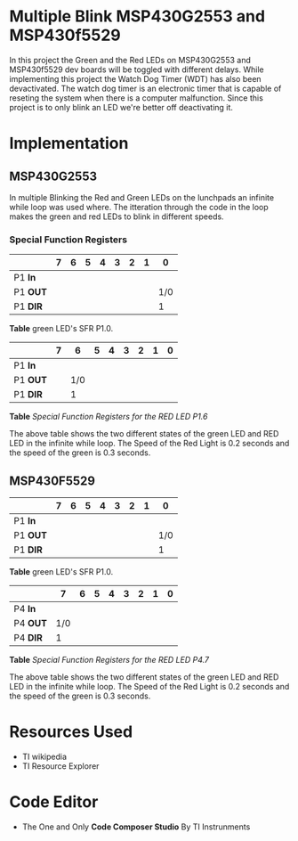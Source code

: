 # Multiple Blink MSP430G2553 and MSP430f5529

In this project the Green and the Red LEDs on MSP430G2553 and MSP430f5529 dev boards will be toggled with different delays. While  implementing this project the Watch Dog Timer (WDT) has also been devactivated. The watch dog timer is an electronic timer that is capable of reseting the system when there is a computer malfunction. Since this project is to only blink an LED we're better off deactivating it. 

# Implementation
## MSP430G2553
In multiple Blinking the Red and Green LEDs on the lunchpads an infinite while loop was used where. The itteration through the code in the loop makes the green and red LEDs to blink in different speeds.  
### Special Function Registers

||7|6|5|4|3|2|1|0|
|---------|--|--|--|--|--|--|--|--|
|P1 **In**|||||||||
|P1 **OUT**||||||||1/0|
|P1 **DIR**||||||||1|

**Table** green LED's SFR P1.0.

||7|6|5|4|3|2|1|0|
|---------|--|--|--|--|--|--|--|--|
|P1 **In**|||||||||
|P1 **OUT**||1/0|||||||
|P1 **DIR**||1|||||||

**Table** *Special Function Registers for the RED LED P1.6* 

The above table shows the two different states of the green LED and RED LED in the infinite while loop. The Speed of the Red Light is 0.2 seconds and the speed of the green is 0.3 seconds.

## MSP430F5529

||7|6|5|4|3|2|1|0|
|---------|--|--|--|--|--|--|--|--|
|P1 **In**|||||||||
|P1 **OUT**||||||||1/0|
|P1 **DIR**||||||||1|

**Table** green LED's SFR P1.0.

||7|6|5|4|3|2|1|0|
|---------|--|--|--|--|--|--|--|--|
|P4 **In**|||||||||
|P4 **OUT**|1/0||||||||
|P4 **DIR**|1||||||||

**Table** *Special Function Registers for the RED LED P4.7* 

The above table shows the two different states of the green LED and RED LED in the infinite while loop. The Speed of the Red Light is 0.2 seconds and the speed of the green is 0.3 seconds.

# Resources Used
* TI wikipedia 
* TI Resource Explorer

# Code Editor
* The One and Only **Code Composer Studio** By TI Instrunments 
